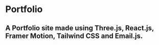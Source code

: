 # Portfolio

## A Portfolio site made using Three.js, React.js, Framer Motion, Tailwind CSS and Email.js.
